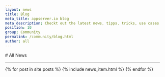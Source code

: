 ```yaml
---
layout: news
title: Blog
meta_title: appserver.io blog
meta_description: Checkt out the latest news, tipps, tricks, use cases and background informations about appserver.io and the team behind the product.
position: 10
group: Community
permalink: /community/blog.html
author: all
---
```


#<i class="fa fa-newspaper-o"></i> All News
***

{% for post in site.posts %}
{% include news_item.html %}
{% endfor %}
